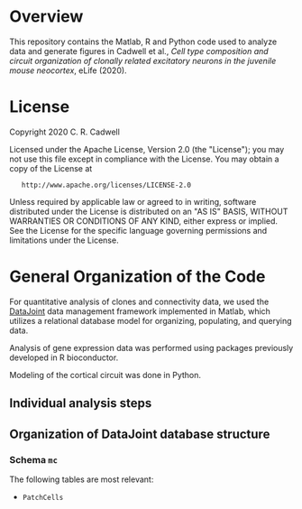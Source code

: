 Overview
========

This repository contains the Matlab, R and Python code used to analyze data and generate figures in Cadwell et al., _Cell type composition and circuit organization of clonally related excitatory neurons in the juvenile mouse neocortex_, eLife (2020). 

License
=======

Copyright 2020 C. R. Cadwell

   Licensed under the Apache License, Version 2.0 (the "License");
   you may not use this file except in compliance with the License.
   You may obtain a copy of the License at

       http://www.apache.org/licenses/LICENSE-2.0

   Unless required by applicable law or agreed to in writing, software
   distributed under the License is distributed on an "AS IS" BASIS,
   WITHOUT WARRANTIES OR CONDITIONS OF ANY KIND, either express or implied.
   See the License for the specific language governing permissions and
   limitations under the License.
   
General Organization of the Code
================================
For quantitative analysis of clones and connectivity data, we used the [DataJoint](https://github.com/datajoint) data management framework implemented in Matlab, which utilizes a relational database model for organizing, populating, and querying data. 

Analysis of gene expression data was performed using packages previously developed in R bioconductor.

Modeling of the cortical circuit was done in Python.

Individual analysis steps
-------------------------
###

###

Organization of DataJoint database structure
--------------------------------

### Schema `mc`
The following tables are most relevant:

* `PatchCells`

